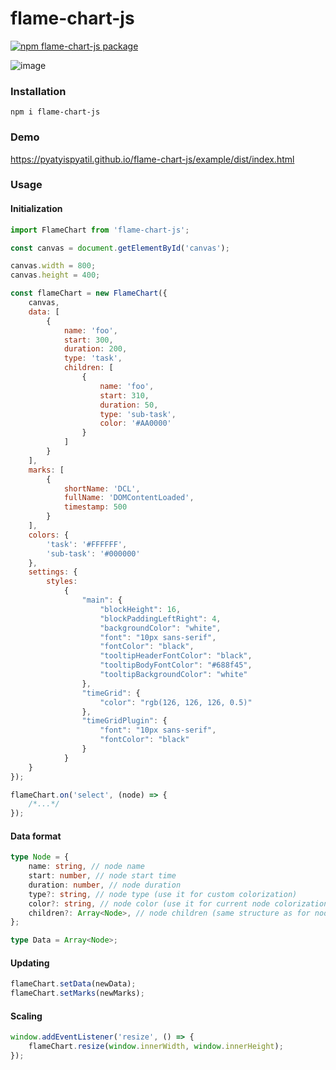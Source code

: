 # flame-chart-js

[![npm flame-chart-js package](https://img.shields.io/npm/v/flame-chart-js)](https://www.npmjs.com/package/flame-chart-js)

![image](https://user-images.githubusercontent.com/4976306/113360257-15f65a80-9352-11eb-9658-4a191843cef7.png)

### Installation

`npm i flame-chart-js`

### Demo

https://pyatyispyatil.github.io/flame-chart-js/example/dist/index.html

### Usage

#### Initialization

```js
import FlameChart from 'flame-chart-js';

const canvas = document.getElementById('canvas');

canvas.width = 800;
canvas.height = 400;

const flameChart = new FlameChart({
    canvas,
    data: [
        {
            name: 'foo',
            start: 300,
            duration: 200,
            type: 'task',
            children: [
                {
                    name: 'foo',
                    start: 310,
                    duration: 50,
                    type: 'sub-task',
                    color: '#AA0000'
                }
            ]
        }
    ],
    marks: [
        {
            shortName: 'DCL',
            fullName: 'DOMContentLoaded',
            timestamp: 500
        }
    ],
    colors: {
        'task': '#FFFFFF',
        'sub-task': '#000000'
    },
    settings: {
        styles:
            {
                "main": {
                    "blockHeight": 16,
                    "blockPaddingLeftRight": 4,
                    "backgroundColor": "white",
                    "font": "10px sans-serif",
                    "fontColor": "black",
                    "tooltipHeaderFontColor": "black",
                    "tooltipBodyFontColor": "#688f45",
                    "tooltipBackgroundColor": "white"
                },
                "timeGrid": {
                    "color": "rgb(126, 126, 126, 0.5)"
                },
                "timeGridPlugin": {
                    "font": "10px sans-serif", 
                    "fontColor": "black" 
                }
            }
    }
});

flameChart.on('select', (node) => {
    /*...*/
});
```

#### Data format

```ts
type Node = {
    name: string, // node name
    start: number, // node start time
    duration: number, // node duration
    type?: string, // node type (use it for custom colorization)
    color?: string, // node color (use it for current node colorization)
    children?: Array<Node>, // node children (same structure as for node)
};

type Data = Array<Node>;
```

#### Updating

```js
flameChart.setData(newData);
flameChart.setMarks(newMarks);
```

#### Scaling

```js
window.addEventListener('resize', () => {
    flameChart.resize(window.innerWidth, window.innerHeight);
});
```

